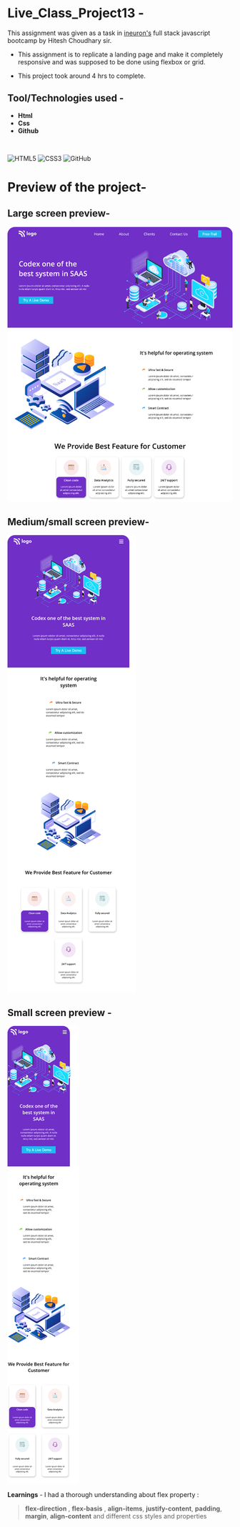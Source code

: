 # Live_Class_Project13 -

This assignment was given as a task in [ineuron's](https://ineuron.ai/course/Full-Stack-JavaScript-Bootcamp-2.0) full stack javascript bootcamp by Hitesh Choudhary sir.

- This assignment is to replicate a landing page and make it completely responsive and was supposed to be done using flexbox or grid.

- This project took around 4 hrs to complete.

## Tool/Technologies used -

- **Html**
- **Css**
- **Github**

&nbsp;

![HTML5](https://img.shields.io/badge/html5-%23E34F26.svg?style=for-the-badge&logo=html5&logoColor=white) ![CSS3](https://img.shields.io/badge/css3-%231572B6.svg?style=for-the-badge&logo=css3&logoColor=white) ![GitHub](https://img.shields.io/badge/github-%23121011.svg?style=for-the-badge&logo=github&logoColor=white)

# Preview of the project-

## Large screen preview-

![Preview image](markdown-assets/large.png)

## Medium/small screen preview-

![Preview image](markdown-assets/medium.png)

## Small screen preview -

![Preview image](markdown-assets/mobile.png)

**Learnings** - I had a thorough understanding about flex property :

> **flex-direction** , **flex-basis** , **align-items**, **justify-content**, **padding**, **margin**, **align-content** and different css styles and properties
